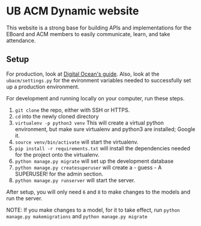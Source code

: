 # UB ACM Dynamic website

This website is a strong base for building APIs and implementations for the EBoard and ACM members to easily communicate, learn, and take attendance.

## Setup
For production, look at [Digital Ocean's guide](https://www.digitalocean.com/community/tutorials/how-to-set-up-django-with-postgres-nginx-and-gunicorn-on-ubuntu-14-04). Also, look at the `ubacm/settings.py` for the evironment variables needed to successfully set up a production environment.

For development and running locally on your computer, run these steps.

1.  `git clone` the repo, either with SSH or HTTPS.
2.  `cd` into the newly cloned directory
3.  `virtualenv -p python3 venv` This will create a virtual python environment, but make sure virtualenv and python3 are installed; Google it.
4.  `source venv/bin/activate` will start the virtualenv.
5.  `pip install -r requirements.txt` will install the dependencies needed for the project onto the virtualenv.
6.  `python manage.py migrate` will set up the development database
7.  `python manage.py createsuperuser` will create a - guess - A SUPERUSER! for the admin section.
8.  `python manage.py runserver` will start the server.

After setup, you will only need `6` and `8` to make changes to the models and run the server.

NOTE: If you make changes to a model, for it to take effect, run `python manage.py makemigrations` and `python manage.py migrate`  
